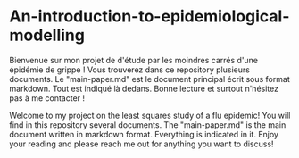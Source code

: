 # An-introduction-to-epidemiological-modelling


Bienvenue sur mon projet de d'étude par les moindres carrés d'une épidémie de grippe ! Vous trouverez dans ce repository plusieurs documents.
Le "main-paper.md" est le document principal écrit sous format markdown. Tout est indiqué là dedans. Bonne lecture et surtout n'hésitez pas à me contacter !

Welcome to my project on the least squares study of a flu epidemic! You will find in this repository several documents. The "main-paper.md" is the main document written in markdown format.
Everything is indicated in it. Enjoy your reading and please reach me out for anything you want to discuss!
